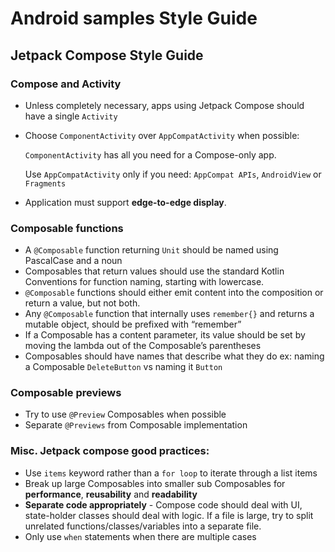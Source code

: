 # Android samples Style Guide

## Jetpack Compose Style Guide

### Compose and Activity 
* Unless completely necessary, apps using Jetpack Compose should have a single `Activity`
* Choose `ComponentActivity` over `AppCompatActivity` when possible:

    `ComponentActivity` has all you need for a Compose-only app.

    Use `AppCompatActivity` only if you need: `AppCompat APIs`, `AndroidView` or `Fragments`
* Application must support **edge-to-edge display**.

### Composable functions
* A `@Composable` function returning `Unit` should be named using PascalCase and a noun
* Composables that return values should use the standard Kotlin Conventions for function naming, starting with lowercase.
* `@Composable` functions should either emit content into the composition or return a value, but not both.
* Any `@Composable` function that internally uses `remember{}` and returns a mutable object, should be prefixed with “remember”
* If a Composable has a content parameter, its value should be set by moving the lambda out of the Composable’s parentheses
* Composables should have names that describe what they do
ex: naming a Composable `DeleteButton` vs naming it `Button`

### Composable previews
* Try to use `@Preview` Composables when possible
* Separate `@Previews` from Composable implementation


### Misc. Jetpack compose good practices:
* Use `items` keyword rather than a `for loop` to iterate through a list items
* Break up large Composables into smaller sub Composables for **performance**, **reusability** and **readability**
* **Separate code appropriately** - Compose code should deal with UI, state-holder classes should deal with logic. If a file is large, try to split unrelated functions/classes/variables into a separate file.
* Only use `when` statements when there are multiple cases


